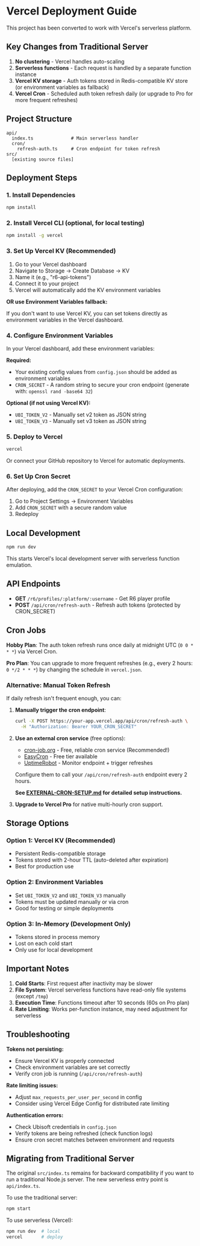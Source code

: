 # Vercel Deployment Guide

This project has been converted to work with Vercel's serverless platform.

## Key Changes from Traditional Server

1. **No clustering** - Vercel handles auto-scaling
2. **Serverless functions** - Each request is handled by a separate function instance
3. **Vercel KV storage** - Auth tokens stored in Redis-compatible KV store (or environment variables as fallback)
4. **Vercel Cron** - Scheduled auth token refresh daily (or upgrade to Pro for more frequent refreshes)

## Project Structure

```
api/
  index.ts              # Main serverless handler
  cron/
    refresh-auth.ts     # Cron endpoint for token refresh
src/
  [existing source files]
```

## Deployment Steps

### 1. Install Dependencies

```bash
npm install
```

### 2. Install Vercel CLI (optional, for local testing)

```bash
npm install -g vercel
```

### 3. Set Up Vercel KV (Recommended)

1. Go to your Vercel dashboard
2. Navigate to Storage → Create Database → KV
3. Name it (e.g., "r6-api-tokens")
4. Connect it to your project
5. Vercel will automatically add the KV environment variables

**OR use Environment Variables fallback:**

If you don't want to use Vercel KV, you can set tokens directly as environment variables in the Vercel dashboard.

### 4. Configure Environment Variables

In your Vercel dashboard, add these environment variables:

**Required:**
- Your existing config values from `config.json` should be added as environment variables
- `CRON_SECRET` - A random string to secure your cron endpoint (generate with: `openssl rand -base64 32`)

**Optional (if not using Vercel KV):**
- `UBI_TOKEN_V2` - Manually set v2 token as JSON string
- `UBI_TOKEN_V3` - Manually set v3 token as JSON string

### 5. Deploy to Vercel

```bash
vercel
```

Or connect your GitHub repository to Vercel for automatic deployments.

### 6. Set Up Cron Secret

After deploying, add the `CRON_SECRET` to your Vercel Cron configuration:

1. Go to Project Settings → Environment Variables
2. Add `CRON_SECRET` with a secure random value
3. Redeploy

## Local Development

```bash
npm run dev
```

This starts Vercel's local development server with serverless function emulation.

## API Endpoints

- **GET** `/r6/profiles/:platform/:username` - Get R6 player profile
- **POST** `/api/cron/refresh-auth` - Refresh auth tokens (protected by CRON_SECRET)

## Cron Jobs

**Hobby Plan**: The auth token refresh runs once daily at midnight UTC (`0 0 * * *`) via Vercel Cron.

**Pro Plan**: You can upgrade to more frequent refreshes (e.g., every 2 hours: `0 */2 * * *`) by changing the schedule in `vercel.json`.

### Alternative: Manual Token Refresh

If daily refresh isn't frequent enough, you can:

1. **Manually trigger the cron endpoint**:
   ```bash
   curl -X POST https://your-app.vercel.app/api/cron/refresh-auth \
     -H "Authorization: Bearer YOUR_CRON_SECRET"
   ```

2. **Use an external cron service** (free options):
   - [cron-job.org](https://cron-job.org) - Free, reliable cron service (Recommended!)
   - [EasyCron](https://www.easycron.com) - Free tier available
   - [UptimeRobot](https://uptimerobot.com) - Monitor endpoint + trigger refreshes

   Configure them to call your `/api/cron/refresh-auth` endpoint every 2 hours.

   **See [EXTERNAL-CRON-SETUP.md](EXTERNAL-CRON-SETUP.md) for detailed setup instructions.**

3. **Upgrade to Vercel Pro** for native multi-hourly cron support.

## Storage Options

### Option 1: Vercel KV (Recommended)
- Persistent Redis-compatible storage
- Tokens stored with 2-hour TTL (auto-deleted after expiration)
- Best for production use

### Option 2: Environment Variables
- Set `UBI_TOKEN_V2` and `UBI_TOKEN_V3` manually
- Tokens must be updated manually or via cron
- Good for testing or simple deployments

### Option 3: In-Memory (Development Only)
- Tokens stored in process memory
- Lost on each cold start
- Only use for local development

## Important Notes

1. **Cold Starts**: First request after inactivity may be slower
2. **File System**: Vercel serverless functions have read-only file systems (except `/tmp`)
3. **Execution Time**: Functions timeout after 10 seconds (60s on Pro plan)
4. **Rate Limiting**: Works per-function instance, may need adjustment for serverless

## Troubleshooting

**Tokens not persisting:**
- Ensure Vercel KV is properly connected
- Check environment variables are set correctly
- Verify cron job is running (`/api/cron/refresh-auth`)

**Rate limiting issues:**
- Adjust `max_requests_per_user_per_second` in config
- Consider using Vercel Edge Config for distributed rate limiting

**Authentication errors:**
- Check Ubisoft credentials in `config.json`
- Verify tokens are being refreshed (check function logs)
- Ensure cron secret matches between environment and requests

## Migrating from Traditional Server

The original `src/index.ts` remains for backward compatibility if you want to run a traditional Node.js server. The new serverless entry point is `api/index.ts`.

To use the traditional server:
```bash
npm start
```

To use serverless (Vercel):
```bash
npm run dev  # local
vercel       # deploy
```
